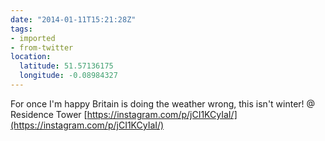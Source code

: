 ```yaml
---
date: "2014-01-11T15:21:28Z"
tags:
- imported
- from-twitter
location:
  latitude: 51.57136175
  longitude: -0.08984327
---
```

For once I'm happy Britain is doing the weather wrong, this isn't winter! @ Residence Tower [https://instagram.com/p/jCI1KCyIaI/](https://instagram.com/p/jCI1KCyIaI/)
